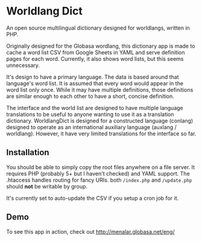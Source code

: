 # Worldlang Dict

An open source multilingual dictionary designed for worldlangs, written in PHP.

Originally designed for the Globasa wordlang, this dictionary app is made to
cache a word list CSV from Google Sheets in YAML and serve definition pages
for each word. Currently, it also shows word lists, but this seems unnecessary.

It's design to have a primary language. The data is based around that language's
word list. It is assumed that every word would appear in the word list only
once. While it may have multiple definitions, those definitions are similar
enough to each other to have a short, concise definition.

The interface and the world list are designed to have multiple language
translations to be useful to anyone wanting to use it as a translation
dictionary. WorldlangDict is designed for a constructed language (conlang)
designed to operate as an international auxiliary language (auxlang /
worldlang). However, it have very limited translations for the interface so far.

## Installation

You should be able to simply copy the root files anywhere on a file server. It
requires PHP (probably 5+ but I haven't checked) and YAML support. The .htaccess
handles routing for fancy URIs. both `/index.php` and `/update.php` should
__not__ be writable by group.

It's currently set to auto-update the CSV if you setup a cron job for it.

## Demo

To see this app in action, check out http://menalar.globasa.net/eng/
